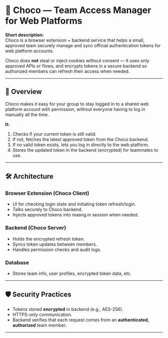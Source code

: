 # 🍫 Choco — Team Access Manager for Web Platforms

**Short description:**  
Choco is a browser extension + backend service that helps a small, approved team securely manage and sync official authentication tokens for web platform accounts.  

Choco does **not** steal or inject cookies without consent — it uses only approved APIs or flows, and encrypts tokens in a secure backend so authorized members can refresh their access when needed.  

---

## 📌 Overview

Choco makes it easy for your group to stay logged in to a shared web platform account with permission, without everyone having to log in manually all the time.

**It:**
1. Checks if your current token is still valid.  
2. If not, fetches the latest approved token from the Choco backend.  
3. If no valid token exists, lets you log in directly to the web platform.  
4. Stores the updated token in the backend (encrypted) for teammates to use.  

---

## 🛠 Architecture

### **Browser Extension (Choco Client)**
- UI for checking login state and initiating token refresh/login.  
- Talks securely to Choco backend.  
- Injects approved tokens into maang.in session when needed.  

### **Backend (Choco Server)**
- Holds the encrypted refresh token.  
- Syncs token updates between members.  
- Handles permission checks and audit logs.  

### **Database**
- Stores team info, user profiles, encrypted token data, etc.  

---

## 🛡 Security Practices

- Tokens stored **encrypted** in backend (e.g., AES-256).  
- HTTPS-only communication.  
- Backend verifies that each request comes from an **authenticated, authorized** team member.  

---